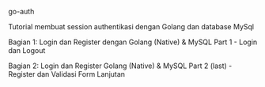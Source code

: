 go-auth

Tutorial membuat session authentikasi dengan Golang dan database MySql

Bagian 1: Login dan Register dengan Golang (Native) & MySQL Part 1 - Login dan Logout

Bagian 2: Login dan Register Golang (Native) & MySQL Part 2 (last) - Register dan Validasi Form Lanjutan